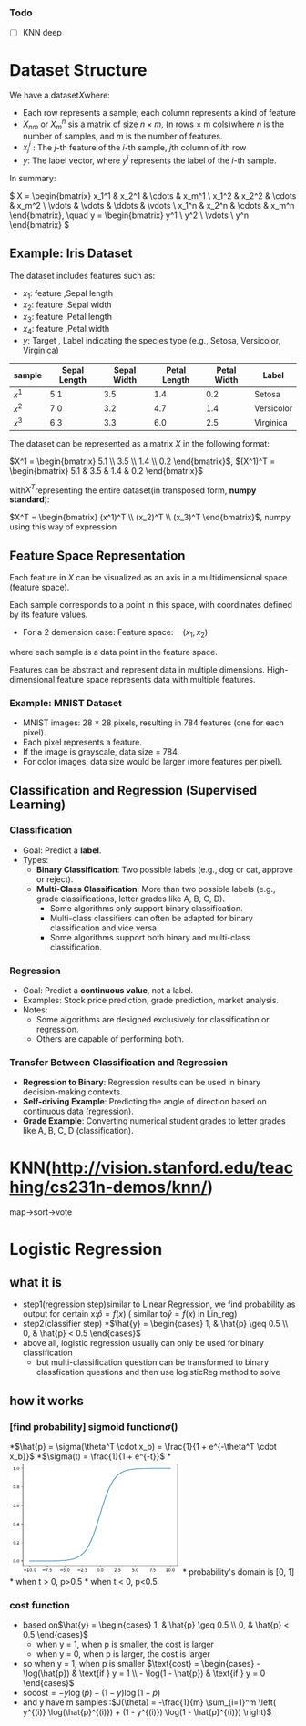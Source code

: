 ### Todo
- [ ] KNN deep
# Dataset Structure

We have a dataset$X$where:
- Each row represents a sample; each column represents a kind of feature
- $X_{nm}$ or $X_m^n$ sis a matrix of size $n\times m$, (n rows $\times$ m cols)where $n$ is the number of samples, and $m$ is the number of features.
- $x_j^i$ \: The $j$-th feature of the $i$-th sample, $j$th column of $i$th row
- $y$: The label vector, where $y^i$ represents the label of the $i$-th sample.

In summary:

$
X = \begin{bmatrix} x_1^1 & x_2^1 & \cdots & x_m^1 \\ x_1^2 & x_2^2 & \cdots & x_m^2 \\ \vdots & \vdots & \ddots & \vdots \\ x_1^n & x_2^n & \cdots & x_m^n \end{bmatrix}, \quad y = \begin{bmatrix} y^1 \\ y^2 \\ \vdots \\ y^n \end{bmatrix}
$

## Example: Iris Dataset
The dataset includes features such as:
- $x_1$: feature ,Sepal length
- $x_2$: feature ,Sepal width
- $x_3$: feature ,Petal length
- $x_4$: feature ,Petal width
- $y$: Target , Label indicating the species type (e.g., Setosa, Versicolor, Virginica)

| sample       | Sepal Length | Sepal Width | Petal Length | Petal Width | Label       |
|-----------------|--------------|-------------|--------------|-------------|-------------|
|$x^1$    | 5.1          | 3.5         | 1.4          | 0.2         | Setosa      |
|$x^2$    | 7.0          | 3.2         | 4.7          | 1.4         | Versicolor  |
|$x^3$    | 6.3          | 3.3         | 6.0          | 2.5         | Virginica   |

The dataset can be represented as a matrix $X$ in the following format:

$X^1 = \begin{bmatrix} 5.1 \\ 3.5 \\ 1.4 \\ 0.2 \end{bmatrix}$,
$(X^1)^T = \begin{bmatrix} 5.1 & 3.5 & 1.4 & 0.2 \end{bmatrix}$

with$X^T$representing the entire dataset(in transposed form, **numpy standard**):

$X^T = \begin{bmatrix} (x^1)^T \\ (x_2)^T \\ (x_3)^T \end{bmatrix}$, numpy using this way of expression

## Feature Space Representation
Each feature in $X$ can be visualized as an axis in a multidimensional space (feature space). 

Each sample corresponds to a point in this space, with coordinates defined by its feature values.

* For a 2 demension case: $\text{Feature space:}\quad (x_1, x_2)$

where each sample is a data point in the feature space.

Features can be abstract and represent data in multiple dimensions. High-dimensional feature space represents data with multiple features.

### Example: MNIST Dataset
- MNIST images: $28 \times 28$ pixels, resulting in $784$ features (one for each pixel).
- Each pixel represents a feature.
- If the image is grayscale, data size = $784$.
- For color images, data size would be larger (more features per pixel).

## Classification and Regression (Supervised Learning)

### Classification
- Goal: Predict a **label**.
- Types:
  - **Binary Classification**: Two possible labels (e.g., dog or cat, approve or reject).
  - **Multi-Class Classification**: More than two possible labels (e.g., grade classifications, letter grades like A, B, C, D).
    - Some algorithms only support binary classification.
    - Multi-class classifiers can often be adapted for binary classification and vice versa.
    - Some algorithms support both binary and multi-class classification.

### Regression
- Goal: Predict a **continuous value**, not a label.
- Examples: Stock price prediction, grade prediction, market analysis.
- Notes:
  - Some algorithms are designed exclusively for classification or regression.
  - Others are capable of performing both.

### Transfer Between Classification and Regression
- **Regression to Binary**: Regression results can be used in binary decision-making contexts.
- **Self-driving Example**: Predicting the angle of direction based on continuous data (regression).
- **Grade Example**: Converting numerical student grades to letter grades like A, B, C, D (classification).




# KNN(http://vision.stanford.edu/teaching/cs231n-demos/knn/)
map->sort->vote











# Logistic Regression
## what it is
* step1(regression step)similar to Linear Regression, we find probability as output for certain x:$\widehat{p} = f(x)$ ( similar to$\widehat{y} = f(x)$ in Lin_reg)
* step2(classifier step)
  *$\hat{y} = 
    \begin{cases} 
    1, & \hat{p} \geq 0.5 \\ 
    0, & \hat{p} < 0.5 
    \end{cases}$
* above all, logistic regression usually can only be used for binary classification
  * but multi-classification question can be transformed to binary classfication questions and then use logisticReg method to solve


## how it works
### [find probability] sigmoid function$\sigma()$ 
  *$\hat{p} = \sigma(\theta^T \cdot x_b) = \frac{1}{1 + e^{-\theta^T \cdot x_b}}$
  *$\sigma(t) = \frac{1}{1 + e^{-t}}$ 
    * <img src="assets/logisticReg/sigmoidFunc.png" width="300" height="200">
    * probability's domain is [0, 1]
    * when t > 0, p>0.5
    * when t < 0, p<0.5
### cost function
* based on$\hat{y} = 
    \begin{cases} 
    1, & \hat{p} \geq 0.5 \\ 
    0, & \hat{p} < 0.5 
    \end{cases}$ 
    * when y = 1, when p is smaller, the cost is larger
    * when y = 0, when p is larger, the cost is larger
* so when y = 1, when p is smaller 
$\text{cost} = \begin{cases} - \log(\hat{p}) & \text{if } y = 1 \\ - \log(1 - \hat{p}) & \text{if } y = 0 \end{cases}$
* so$\text{cost} = -y\log(\hat{p})-(1-y)\log(1 - \hat{p})$
* and y have m samples :$J(\theta) = -\frac{1}{m} \sum_{i=1}^m \left( y^{(i)} \log(\hat{p}^{(i)}) + (1 - y^{(i)}) \log(1 - \hat{p}^{(i)}) \right)$




